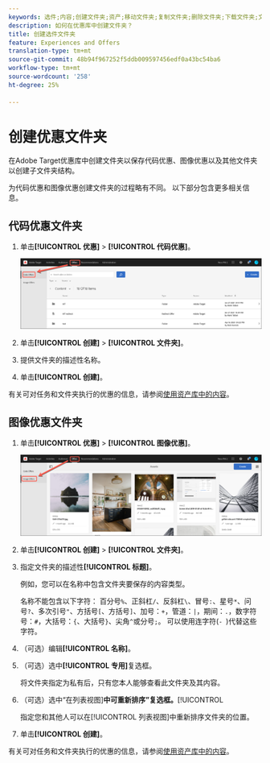 ```yaml
---
keywords: 选件;内容;创建文件夹;资产;移动文件夹;复制文件夹;删除文件夹;下载文件夹;文件夹
description: 如何在优惠库中创建文件夹？
title: 创建选件文件夹
feature: Experiences and Offers
translation-type: tm+mt
source-git-commit: 48b94f967252f5ddb009597456edf0a43bc54ba6
workflow-type: tm+mt
source-wordcount: '258'
ht-degree: 25%

---
```



# 创建优惠文件夹

在Adobe Target优惠库中创建文件夹以保存代码优惠、图像优惠以及其他文件夹以创建子文件夹结构。

为代码优惠和图像优惠创建文件夹的过程略有不同。 以下部分包含更多相关信息。

## 代码优惠文件夹

1. 单击&#x200B;**[!UICONTROL 优惠]** > **[!UICONTROL 代码优惠]**。

   ![代码优惠选项卡](/help/c-experiences/c-manage-content/assets/code-offers-tab.png)

1. 单击&#x200B;**[!UICONTROL 创建]** > **[!UICONTROL 文件夹]**。

1. 提供文件夹的描述性名称。

1. 单击&#x200B;**[!UICONTROL 创建]**。

有关可对任务和文件夹执行的优惠的信息，请参阅[使用资产库中的内容](/help/c-experiences/c-manage-content/assets-working.md)。

## 图像优惠文件夹

1. 单击&#x200B;**[!UICONTROL 优惠]** > **[!UICONTROL 图像优惠]**。

   ![图像优惠选项卡](/help/c-experiences/c-manage-content/assets/image-offers-tab.png)

1. 单击&#x200B;**[!UICONTROL 创建]** > **[!UICONTROL 文件夹]**。
1. 指定文件夹的描述性&#x200B;**[!UICONTROL 标题]**。

   例如，您可以在名称中包含文件夹要保存的内容类型。

   名称不能包含以下字符： 百分号`%`、正斜杠`/`、反斜杠`\`、冒号`:`、星号`*`、问号`?`、多次引号`"`、方括号`[`、方括号`]`、加号：`+`，管道：`|`，期间：`.`，数字符号：`#`，大括号：`{`、大括号`}`、尖角`^`或分号`;`。 可以使用连字符(`- `)代替这些字符。

1. （可选）编辑&#x200B;**[!UICONTROL 名称]**。
1. （可选）选中&#x200B;**[!UICONTROL 专用]**&#x200B;复选框。

   将文件夹指定为私有后，只有您本人能够查看此文件夹及其内容。

1. （可选）选中“在列表视图&#x200B;]**中可重新排序”复选框。**[!UICONTROL 

   指定您和其他人可以在[!UICONTROL 列表视图]中重新排序文件夹的位置。

1. 单击&#x200B;**[!UICONTROL 创建]**。

有关可对任务和文件夹执行的优惠的信息，请参阅[使用资产库中的内容](/help/c-experiences/c-manage-content/assets-working.md)。
